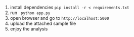 1. install dependencies 
` pip install -r < requirements.txt ` 
2. run
` python app.py`
3. open browser and go to `http://localhost:5000`
4. upload the attached sample file 
5. enjoy the analysis
